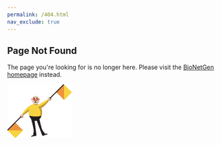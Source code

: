 ```yaml
---
permalink: /404.html
nav_exclude: true
---
```


## Page Not Found
The page you're looking for is no longer here. Please visit the [BioNetGen homepage](bionetgen.org) instead.

<img src="assets/flagman.png" width="150" height="125">
